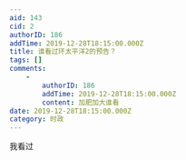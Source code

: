 ```yaml
---
aid: 143
cid: 2
authorID: 186
addTime: 2019-12-28T18:15:00.000Z
title: 谁看过环太平洋2的预告？
tags: []
comments:
    -
        authorID: 186
        addTime: 2019-12-28T18:15:00.000Z
        content: 加肥加大谁看
date: 2019-12-28T18:15:00.000Z
category: 时政
---
```


我看过
